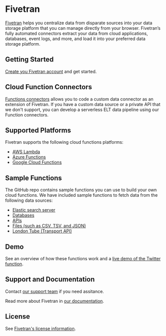 # Fivetran

[Fivetran](https://fivetran.com/) helps you centralize data from disparate sources into your data storage platform that you can manage directly from your browser. Fivetran’s fully automated connectors extract your data from cloud applications, databases, event logs, and more, and load it into your preferred data storage platform.

## Getting Started

[Create you Fivetran account](https://fivetran.com/signup?email=) and get started.

## Cloud Function Connectors

[Functions connectors](https://fivetran.com/docs/functions) allows you to code a custom data connector as an extension of Fivetran. If you have a custom data source or a private API that we don't support, you can develop a serverless ELT data pipeline using our Function connectors.

## Supported Platforms

Fivetran supports the following cloud functions platforms:

 - [AWS Lambda](https://aws.amazon.com/lambda/)
 - [Azure Functions](https://azure.microsoft.com/Functions/Serverless)
 - [Google Cloud Functions](https://cloud.google.com/functions/) 

## Sample Functions

The GitHub repo contains sample functions you can use to build your own cloud functions. We have included sample functions to fetch data from the following data sources:

- [Elastic search server](https://github.com/fivetran/functions/tree/master/elastic_search)
- [Databases](https://github.com/fivetran/functions/tree/master/database)
- [APIs](https://github.com/fivetran/functions/tree/master/api/)
- [Files (such as CSV, TSV, and JSON)](https://github.com/fivetran/functions/tree/master/file)
- [London Tube (Transport API)](https://github.com/fivetran/functions/tree/master/LondonSubway)

## Demo

See an overview of how these functions work and a [live demo of the Twitter function](https://www.youtube.com/watch?v=HrOdDKOPqhg).

## Support and Documentation 

Contact [our support team](https://support.fivetran.com/hc/en-us) if you need assitance.

Read more about Fivetran in [our documentation](https://fivetran.com/docs/getting-started).

## License

See [Fivetran's license information](https://github.com/fivetran/functions/blob/master/LICENSE).
